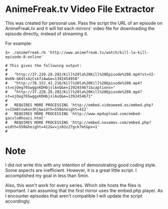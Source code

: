 
# AnimeFreak.tv Video File Extractor

This was created for personal use.  Pass the
script the URL of an episode on AnimeFreak.tv and
it will list each mirrors' video file for
downloading the episode directly, instead of
streaming it.

For example:

    $> ./animefreak.rb 'http://www.animefreak.tv/watch/kill-la-kill-episode-8-online'

    # This gives the following output:
    #
    #   "http://37.220.28.202/Kill%20la%20Kill%20Episode%208.mp4?st=V2-WxKN-GK4tx4zCskfzAw&e=1392454958"
    #   "http://78.152.42.216/Kill%20la%20Kill%20Episode%208.mp4?st=ojOeg76SwggxKDHbjslAxQ&e=1392454671&captions="
    #   "http://37.220.28.202/Kill%20la%20Kill%20Episode%208.mp4?st=ojOeg76SwggxKDHbjslAxQ&e=1392454671"
    #
    #   REQUIRES MORE PROCESSING 'http://embed.videoweed.es/embed.php?v=15m8tzwkon3hj&width=550&height=412'
    #   REQUIRES MORE PROCESSING 'http://www.mp4upload.com/embed-gacxlo0hoazi.html'
    #   REQUIRES MORE PROCESSING 'http://embed.novamov.com/embed.php?width=550&height=412&v=jz03z27gck7mt&px=1'
    #

# Note

I did not write this with any intention of demonstrating good coding style.
Some aspects are inefficient.  However, it is a great little script.  I
accomplished my goal in less than 5min.

Also, this won't work for every series.  Which site hosts the files is
important.  I am assuming that the first mirror uses the embed.php player.
As I encounter episodes that aren't compatible I will update the script
accordingly.
